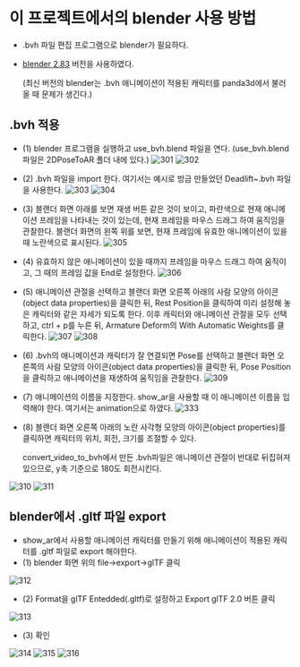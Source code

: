 # 이 프로젝트에서의 blender 사용 방법

- .bvh 파일 편집 프로그램으로 blender가 필요하다.
- [blender 2.83](https://www.blender.org/download/releases/2-83/) 버전을 사용하였다.
  
  (최신 버전의 blender는 .bvh 애니메이션이 적용된 캐릭터를 panda3d에서 불러올 때 문제가 생긴다.)


## .bvh 적용  
- (1) blender 프로그램을 실행하고 use_bvh.blend 파일을 연다. (use_bvh.blend 파일은 2DPoseToAR 폴더 내에 있다.)
![301](https://github.com/user-attachments/assets/5caafb6d-5982-48c4-85e3-28ed9b9b458e)
![302](https://github.com/user-attachments/assets/3b206279-ba2e-4659-86b2-b57b5578c7c4)

- (2) .bvh 파일을 import 한다. 여기서는 예시로 방금 만들었던 Deadlift~.bvh 파일을 사용한다.
![303](https://github.com/user-attachments/assets/699b1f0f-2c8b-4190-8293-e11ae26bd4cc)
![304](https://github.com/user-attachments/assets/f6b585b9-5f67-4e89-8d9f-eb5b14fd19de)

- (3) 블랜더 화면 아래를 보면 재생 버튼 같은 것이 보이고, 파란색으로 현재 애니메이션 프레임을 나타내는 것이 있는데, 현재 프레임을 마우스 드래그 하여 움직임을 관찰한다. 블랜더 화면의 왼쪽 위를 보면, 현재 프레임에 유효한 애니메이션이 있을 때 노란색으로 표시된다.
![305](https://github.com/user-attachments/assets/cfb0f904-95dc-4807-8d5f-2e135696435d)

- (4) 유효하지 않은 애니메이션이 있을 때까지 프레임을 마우스 드래그 하여 움직이고, 그 때의 프레임 값을 End로 설정한다.
![306](https://github.com/user-attachments/assets/4951c5dd-fe06-4ba1-898c-5bb2137224bd)

- (5) 애니메이션 관절을 선택하고 블랜더 화면 오른쪽 아래의 사람 모양의 아이콘(object data properties)을 클릭한 뒤, Rest Position을 클릭하여 미리 설정해 놓은 캐릭터와 같은 자세가 되도록 한다. 이후 캐릭터와 애니메이션 관절을 모두 선택하고, ctrl + p를 누른 뒤, Armature Deform의 With Automatic Weights를 클릭한다.
![307](https://github.com/user-attachments/assets/a64bb26c-0e72-421b-95bf-0319d8553888)
![308](https://github.com/user-attachments/assets/4f6d81b6-91e8-4fc1-9b4e-3c731b2c5f75)

- (6) .bvh의 애니메이션과 캐릭터가 잘 연결되면 Pose를 선택하고 블랜더 화면 오른쪽의 사람 모양의 아이콘(object data properties)을 클릭한 뒤, Pose Position을 클릭하고 애니메이션을 재생하여 움직임을 관찰한다.
![309](https://github.com/user-attachments/assets/1056aa3a-d3aa-4720-ab36-ae2afbb36a05)

- (7) 애니메이션의 이름을 지정한다. show_ar을 사용할 때 이 애니메이션 이름을 입력해야 한다. 여기서는 animation으로 하였다.
![333](https://github.com/user-attachments/assets/8954e451-9603-415b-924a-c8338d82316b)

- (8) 블랜더 화면 오른쪽 아래의 노란 사각형 모양의 아이콘(object properties)를 클릭하면 캐릭터의 위치, 회전, 크기를 조절할 수 있다.

  convert_video_to_bvh에서 만든 .bvh파일은 애니메이션 관절이 반대로 뒤집혀져 있으므로, y축 기준으로 180도 회전시킨다.

![310](https://github.com/user-attachments/assets/27b940d3-da36-41f3-ac9e-099ba76b7f34)
![311](https://github.com/user-attachments/assets/992afe59-1ac3-447a-ab47-34ef6533b636)


## blender에서 .gltf 파일 export
- show_ar에서 사용할 애니메이션 캐릭터를 만들기 위해 애니메이션이 적용된 캐릭터를 .gltf 파일로 export 해야한다.
- (1) blender 화면 위의 file->export->glTF 클릭

![312](https://github.com/user-attachments/assets/bdd7dbc3-9ef6-4a42-8ab8-cb268ff818dc)

- (2) Format을 glTF Entedded(.gltf)로 설정하고 Export glTF 2.0 버튼 클릭

![313](https://github.com/user-attachments/assets/e9e1d54e-02a5-4697-9aa3-db092bae1888)

- (3) 확인

![314](https://github.com/user-attachments/assets/6717a543-28c5-4f2d-8c61-4ffb73b0c04b)
![315](https://github.com/user-attachments/assets/372451dc-cfa6-474f-812d-6b8c6ada2a27)
![316](https://github.com/user-attachments/assets/28b566a1-db03-4070-9386-ef692295acff)
